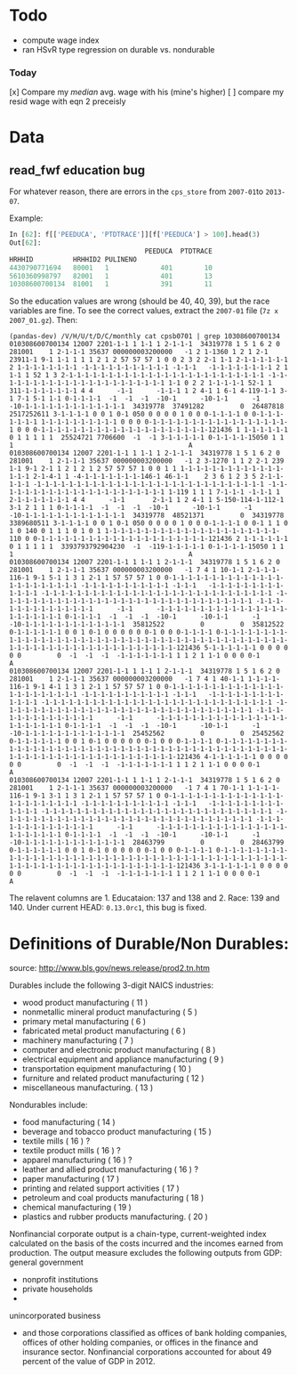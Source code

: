 # Todo

- compute wage index
- ran HSvR type regression on durable vs. nondurable

### Today

[x] Compare my *median* avg. wage with his (mine's higher)
[ ] compare my resid wage with eqn 2 preceisly



# Data

## read_fwf education bug

For whatever reason, there are errors in the `cps_store` from `2007-01`to `2013-07`.

Example:

```python
In [62]: f[['PEEDUCA', 'PTDTRACE']][f['PEEDUCA'] > 100].head(3)
Out[62]:
                                  PEEDUCA  PTDTRACE
HRHHID          HRHHID2 PULINENO
4430790771694   80001   1             401        10
5610360998797   82001   1             401        13
10308600700134  81001   1             391        11
```

So the education values are wrong (should be 40, 40, 39), but the race variables are fine.
To see the correct values, extract the `2007-01` file (`7z x 2007_01.gz`). Then:

```shell
(pandas-dev) /V/H/U/t/D/C/monthly cat cpsb0701 | grep 10308600700134
010308600700134 12007 2201-1-1 1 1-1 1 2-1-1-1  34319778 1 5 1 6 2 0 281001    1 2-1-1-1 35637 000000003200000   -1 2 1-1360 1 2 1 2-1 23911-1 9-1 1-1 1 1 1 2 1 2 57 57 57 1 0 0 2 3 2 2-1 1-1 2-1-1-1-1-1-1 2 1-1-1-1-1-1-1-1 -1-1-1-1-1-1-1-1-1-1-1 -1-1-1   -1-1-1-1-1-1-1-1 2 1 1-1 1 52 1 3 2-1-1-1-1-1-1-1-1-1-1-1-1-1-1-1-1-1-1-1-1-1-1-1-1-1 -1-1-1-1-1-1-1-1-1-1-1-1-1-1-1-1-1-1-1-1-1-1 1-1 0 2 2 1-1-1-1-1 52-1 1 311-1-1-1-1-1-1-1 4 4      -1-1      -1-1-1 1 2 4-1 1 6-1 4-119-1-1 3-1 7-1 5-1 1-1 0-1-1-1-1  -1  -1  -1  -10-1      -10-1-1      -1      -10-1-1-1-1-1-1-1-1-1-1-1-1-1  34319778  37491282         0  26487818  2517252611 3-1-1-1-1 0 0 1 0-1 050 0 0 0 0 1 0 0 0-1-1-1-1 0 0-1-1-1-1-1-1-1 1-1-1-1-1-1-1-1-1-1 0 0 0 0-1-1-1-1-1-1-1-1-1-1-1-1-1-1-1-1-1-1 0 0 0-1-1-1-1-1-1-1-1-1-1-1-1-1-1-1-1-1-1-1-1-1-121436 1 1-1-1-1-1-1 0 1 1 1 1 1  25524721 7706600  -1  -1 3-1-1-1-1-1 0-1-1-1-1-15050 1 1 1                                            A
010308600700134 12007 2201-1-1 1 1-1 1 2-1-1-1  34319778 1 5 1 6 2 0 281001    1 2-1-1-1 35637 000000003200000   -1 2 3-1270 1 1 2 2-1 239 1-1 9-1 2-1 1 2 1 2 1 2 57 57 57 1 0 0 1 1 1-1-1-1-1-1-1-1-1-1-1-1-1-1-1-1 2-1-4-1 1 -4-1-1-1-1-1-1-1-146-1 46-1-1    2 3 6 1 2 3 5 2-1-1-1-1-1 -1-1-1-1-1-1-1-1-1-1-1-1-1-1-1-1-1-1-1-1-1-1-1-1-1-1-1-1-1 -1-1-1-1-1-1-1-1-1-1-1-1-1-1-1-1-1-1-1-1-1-1 1-119 1 1 1 7-1-1-1 -1-1-1 1 2-1-1-1-1-1-1-1 4 4      -1-1       2-1-1 1 2 4-1 1 5-150-114-1-112-1 3-1 2 1 1 1 0-1-1-1-1  -1  -1  -1  -10-1      -10-1-1      -1      -10-1-1-1-1-1-1-1-1-1-1-1-1-1  34319778  48521371         0  34319778  3389680511 3-1-1-1-1 0 0 1 0-1 050 0 0 0 0 1 0 0 0-1-1-1-1 0 0-1 1 1 0 1 0 140 0 1 1 1 0 1 0 1 1-1-1-1-1-1-1-1-1-1-1-1-1-1-1-1-1-1-1-1-1-1-110 0 0-1-1-1-1-1-1-1-1-1-1-1-1-1-1-1-1-1-1-1-1-1-121436 2 1-1-1-1-1-1 0 1 1 1 1 1  3393793792904230  -1  -119-1-1-1-1-1 0-1-1-1-1-15050 1 1 1                                            A
010308600700134 12007 2201-1-1 1 1-1 1 2-1-1-1  34319778 1 5 1 6 2 0 281001    1 2-1-1-1 35637 000000003200000   -1 7 4 1 10-1-1 2-1-1-1-116-1 9-1 5-1 1 3 1 2-1 1 57 57 57 1 0 0-1-1-1-1-1-1-1-1-1-1-1-1-1-1-1-1-1-1-1-1-1-1-1 -1-1-1-1-1-1-1-1-1-1-1 -1-1-1   -1-1-1-1-1-1-1-1-1-1-1-1-1 -1-1-1-1-1-1-1-1-1-1-1-1-1-1-1-1-1-1-1-1-1-1-1-1-1-1-1-1-1 -1-1-1-1-1-1-1-1-1-1-1-1-1-1-1-1-1-1-1-1-1-1-1-1-1-1-1-1-1-1-1-1 -1-1-1-1-1-1-1-1-1-1-1-1-1-1      -1-1      -1-1-1-1-1-1-1-1-1-1-1-1-1-1-1-1-1-1-1-1-1-1-1 0-1-1-1-1  -1  -1  -1  -10-1      -10-1-1      -1      -10-1-1-1-1-1-1-1-1-1-1-1-1-1  35812522         0         0  35812522         0-1-1-1-1-1-1 0 0 1 0-1 0 0 0 0 0 0-1 0 0 0-1-1-1-1 0-1-1-1-1-1-1-1-1-1-1-1-1-1-1-1-1-1-1-1-1-1-1-1-1-1-1-1-1-1-1-1-1-1-1-1-1-1-1-1-1-1-1-1-1-1-1-1-1-1-1-1-1-1-1-1-1-1-1-1-1-1-1-1-1-121436 5-1-1-1-1-1-1 0 0 0 0 0 0         0  -1  -1  -1  -1-1-1-1-1-1-1 1 1 2 1 1-1 0 0 0 0-1                                            A
010308600700134 12007 2201-1-1 1 1-1 1 2-1-1-1  34319778 1 5 1 6 2 0 281001    1 2-1-1-1 35637 000000003200000   -1 7 4 1 40-1-1 1-1-1-1-116-1 9-1 4-1 1 3 1 2-1 1 57 57 57 1 0 0-1-1-1-1-1-1-1-1-1-1-1-1-1-1-1-1-1-1-1-1-1-1-1 -1-1-1-1-1-1-1-1-1-1-1 -1-1-1   -1-1-1-1-1-1-1-1-1-1-1-1-1 -1-1-1-1-1-1-1-1-1-1-1-1-1-1-1-1-1-1-1-1-1-1-1-1-1-1-1-1-1 -1-1-1-1-1-1-1-1-1-1-1-1-1-1-1-1-1-1-1-1-1-1-1-1-1-1-1-1-1-1-1-1 -1-1-1-1-1-1-1-1-1-1-1-1-1-1      -1-1      -1-1-1-1-1-1-1-1-1-1-1-1-1-1-1-1-1-1-1-1-1-1-1 0-1-1-1-1  -1  -1  -1  -10-1      -10-1-1      -1      -10-1-1-1-1-1-1-1-1-1-1-1-1-1  25452562         0         0  25452562         0-1-1-1-1-1-1 0 0 1 0-1 0 0 0 0 0 0-1 0 0 0-1-1-1-1 0-1-1-1-1-1-1-1-1-1-1-1-1-1-1-1-1-1-1-1-1-1-1-1-1-1-1-1-1-1-1-1-1-1-1-1-1-1-1-1-1-1-1-1-1-1-1-1-1-1-1-1-1-1-1-1-1-1-1-1-1-1-1-1-1-121436 4-1-1-1-1-1-1 0 0 0 0 0 0         0  -1  -1  -1  -1-1-1-1-1-1-1 1 1 2 1 1-1 0 0 0 0-1                                            A
010308600700134 12007 2201-1-1 1 1-1 1 2-1-1-1  34319778 1 5 1 6 2 0 281001    1 2-1-1-1 35637 000000003200000   -1 7 4 1 70-1-1 1-1-1-1-116-1 9-1 3-1 1 3 1 2-1 1 57 57 57 1 0 0-1-1-1-1-1-1-1-1-1-1-1-1-1-1-1-1-1-1-1-1-1-1-1 -1-1-1-1-1-1-1-1-1-1-1 -1-1-1   -1-1-1-1-1-1-1-1-1-1-1-1-1 -1-1-1-1-1-1-1-1-1-1-1-1-1-1-1-1-1-1-1-1-1-1-1-1-1-1-1-1-1 -1-1-1-1-1-1-1-1-1-1-1-1-1-1-1-1-1-1-1-1-1-1-1-1-1-1-1-1-1-1-1-1 -1-1-1-1-1-1-1-1-1-1-1-1-1-1      -1-1      -1-1-1-1-1-1-1-1-1-1-1-1-1-1-1-1-1-1-1-1-1-1-1 0-1-1-1-1  -1  -1  -1  -10-1      -10-1-1      -1      -10-1-1-1-1-1-1-1-1-1-1-1-1-1  28463799         0         0  28463799         0-1-1-1-1-1-1 0 0 1 0-1 0 0 0 0 0 0-1 0 0 0-1-1-1-1 0-1-1-1-1-1-1-1-1-1-1-1-1-1-1-1-1-1-1-1-1-1-1-1-1-1-1-1-1-1-1-1-1-1-1-1-1-1-1-1-1-1-1-1-1-1-1-1-1-1-1-1-1-1-1-1-1-1-1-1-1-1-1-1-1-121436 3-1-1-1-1-1-1 0 0 0 0 0 0         0  -1  -1  -1  -1-1-1-1-1-1-1 1 1 2 1 1-1 0 0 0 0-1                                            A
```

The relavent columns are 1. Educataion: 137 and 138 and 2. Race: 139 and 140.
Under current HEAD: `0.13.0rc1`, this bug is fixed.

# Definitions of Durable/Non Durables:
source: http://www.bls.gov/news.release/prod2.tn.htm

Durables include the following 3-digit NAICS industries:
- wood product manufacturing                        ( 11 )
- nonmetallic mineral product manufacturing         ( 5  )
- primary metal manufacturing                       ( 6  )
- fabricated metal product manufacturing            ( 6  )
- machinery manufacturing                           ( 7  )
- computer and electronic product manufacturing     ( 8  )
- electrical equipment and appliance manufacturing  ( 9  )
- transportation equipment manufacturing            ( 10 )
- furniture and related product manufacturing       ( 12 )
- miscellaneous manufacturing.                      ( 13 )

Nondurables include:
- food manufacturing                                ( 14 )
- beverage and tobacco product manufacturing        ( 15 )
- textile mills                                     ( 16 ) ?
- textile product mills                             ( 16 ) ?
- apparel manufacturing                             ( 16 ) ?
- leather and allied product manufacturing          ( 16 ) ?
- paper manufacturing                               ( 17 )
- printing and related support activities           ( 17 )
- petroleum and coal products manufacturing         ( 18 )
- chemical manufacturing                            ( 19 )
- plastics and rubber products manufacturing.       ( 20 )

 Nonfinancial corporate output is a chain-type, current-weighted index
calculated on the basis of the costs incurred and the incomes earned from
production.  The output measure excludes the following outputs from GDP:
general government
- nonprofit institutions
- private households
-
unincorporated business
- and those corporations classified as offices of
bank holding companies, offices of other holding companies, or offices in
the finance and insurance sector. Nonfinancial corporations accounted for
about 49 percent of the value of GDP in 2012.
